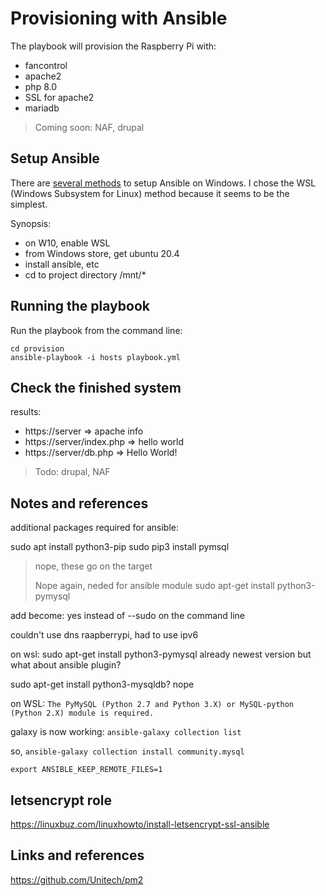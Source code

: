 # Provisioning with Ansible
The playbook will provision the Raspberry Pi with:
- fancontrol
- apache2
- php 8.0
- SSL for apache2
- mariadb

> Coming soon: NAF, drupal

## Setup Ansible
There are [several methods](https://phoenixnap.com/kb/install-ansible-on-windows) to setup Ansible on Windows.
I chose the WSL (Windows Subsystem for Linux) method because it seems to be the simplest.

Synopsis:
- on W10, enable WSL
- from Windows store, get ubuntu 20.4
- install ansible, etc
- cd to project directory /mnt/*

## Running the playbook
Run the playbook from the command line:
```shell
cd provision
ansible-playbook -i hosts playbook.yml
```

## Check the finished system
results:
- https://server => apache info
- https://server/index.php => hello world
- https://server/db.php => Hello World!

> Todo: drupal, NAF

## Notes and references
additional packages required for ansible:

sudo apt install python3-pip
sudo pip3 install pymsql

> nope, these go on the target
> 
> Nope again, neded for ansible module
> sudo apt-get install python3-pymysql

add become: yes instead of --sudo on the command line

couldn't use dns raapberrypi, had to use ipv6

on wsl:
sudo apt-get install python3-pymysql
already newest version
but what about ansible plugin?

sudo apt-get install python3-mysqldb?
nope

on WSL:
``The PyMySQL (Python 2.7 and Python 3.X) or MySQL-python (Python 2.X) module is required.``

galaxy is now working:
``ansible-galaxy collection list``

so,
``ansible-galaxy collection install community.mysql``

``export ANSIBLE_KEEP_REMOTE_FILES=1``

## letsencrypt role
https://linuxbuz.com/linuxhowto/install-letsencrypt-ssl-ansible

## Links and references
https://github.com/Unitech/pm2
